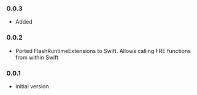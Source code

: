 ### 0.0.3  
- Added

### 0.0.2  
- Ported FlashRuntimeExtensions to Swift. Allows calling FRE functions from within Swift

### 0.0.1  
- initial version
